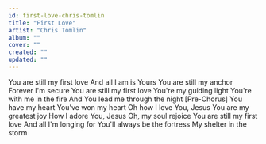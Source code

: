 ```yaml
---
id: first-love-chris-tomlin
title: "First Love"
artist: "Chris Tomlin"
album: ""
cover: ""
created: ""
updated: ""
---
```


You are still my first love
And all I am is Yours
You are still my anchor
Forever I'm secure
You are still my first  love
You're my guiding light
You're with me in the fire
And You lead me through the night
[Pre-Chorus]
You have my heart
You've won my heart
Oh how I love You, Jesus
You are my greatest joy
How I adore You, Jesus
Oh, my soul rejoice
You are still my first love
And all I'm longing for
You'll always be the fortress
My shelter in the storm